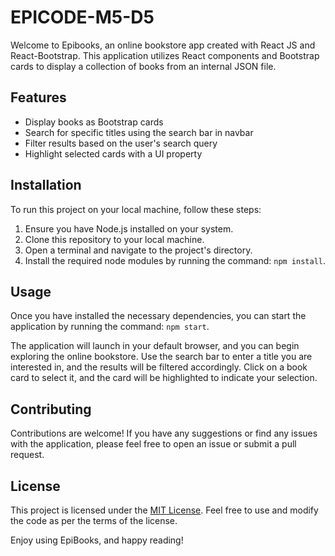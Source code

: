 # EPICODE-M5-D5

Welcome to Epibooks, an online bookstore app created with React JS and React-Bootstrap. This application utilizes React components and Bootstrap cards to display a collection of books from an internal JSON file.

## Features

- Display books as Bootstrap cards
- Search for specific titles using the search bar in navbar
- Filter results based on the user's search query
- Highlight selected cards with a UI property

## Installation

To run this project on your local machine, follow these steps:

1. Ensure you have Node.js installed on your system.
2. Clone this repository to your local machine.
3. Open a terminal and navigate to the project's directory.
4. Install the required node modules by running the command: `npm install`.

## Usage

Once you have installed the necessary dependencies, you can start the application by running the command: `npm start`.

The application will launch in your default browser, and you can begin exploring the online bookstore. Use the search bar to enter a title you are interested in, and the results will be filtered accordingly. Click on a book card to select it, and the card will be highlighted to indicate your selection.

## Contributing

Contributions are welcome! If you have any suggestions or find any issues with the application, please feel free to open an issue or submit a pull request. 

## License

This project is licensed under the [MIT License](LICENSE). Feel free to use and modify the code as per the terms of the license.

Enjoy using EpiBooks, and happy reading!
